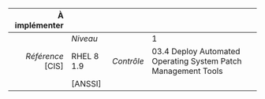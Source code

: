 
|           À implémenter    |    |    |    |
|----------------:|:---|---:|:---|
|                 |*Niveau*|| 1 |
|*Référence* [CIS]| RHEL 8 1.9 |*Contrôle*| 03.4 Deploy Automated Operating System Patch Management Tools |
|                 |[ANSSI] ||  |

